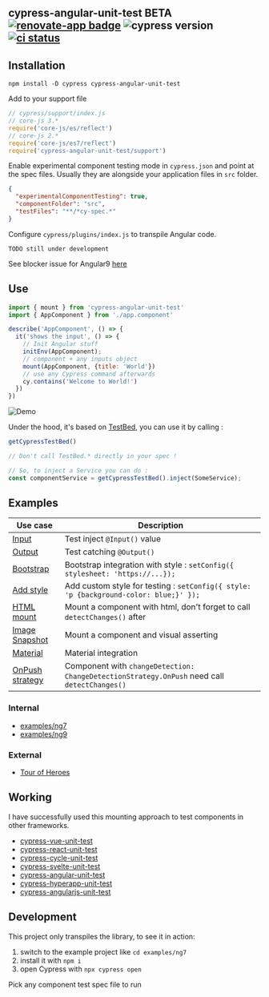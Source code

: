 ## cypress-angular-unit-test BETA [![renovate-app badge][renovate-badge]][renovate-app] ![cypress version](https://img.shields.io/badge/cypress-5.0.0-brightgreen) [![ci status][ci image]][ci url]

## Installation

```shell
npm install -D cypress cypress-angular-unit-test
```

Add to your support file

```js
// cypress/support/index.js
// core-js 3.*
require('core-js/es/reflect')
// core-js 2.*
require('core-js/es7/reflect')
require('cypress-angular-unit-test/support')
```

Enable experimental component testing mode in `cypress.json` and point at the spec files. Usually they are alongside your application files in `src` folder.

```json
{
  "experimentalComponentTesting": true,
  "componentFolder": "src",
  "testFiles": "**/*cy-spec.*"
}
```

Configure `cypress/plugins/index.js` to transpile Angular code.

```
TODO still under development
```

See blocker issue for Angular9 [here](https://github.com/bahmutov/ng9-tour-of-heroes/issues/1)

## Use

```js
import { mount } from 'cypress-angular-unit-test'
import { AppComponent } from './app.component'

describe('AppComponent', () => {
  it('shows the input', () => {
    // Init Angular stuff
    initEnv(AppComponent);
    // component + any inputs object
    mount(AppComponent, {title: 'World'})
    // use any Cypress command afterwards
    cy.contains('Welcome to World!')
  })
})
```

![Demo](images/demo.gif)

Under the hood, it's based on [TestBed](https://angular.io/api/core/testing/TestBed), you can use it by calling :

```js
getCypressTestBed()

// Don't call TestBed.* directly in your spec !

// So, to inject a Service you can do :
const componentService = getCypressTestBed().inject(SomeService);
```

## Examples

Use case | Description
--- | ---
[Input](examples/ng9/src/app/input) | Test inject `@Input()` value
[Output](examples/ng9/src/app/output-subscribe) | Test catching `@Output()`
[Bootstrap](examples/ng9/src/app/bootstrap-button) | Bootstrap integration with style : `setConfig({ stylesheet: 'https://...});`
[Add style](examples/ng9/src/app/add-style) | Add custom style for testing : `setConfig({ style: 'p {background-color: blue;}' });`
[HTML mount](examples/ng9/src/app/html-mount) | Mount a component with html, don't forget to call `detectChanges()` after
[Image Snapshot](examples/ng9/src/app/image-snapshot) | Mount a component and visual asserting
[Material](examples/ng9/src/app/material-button) | Material integration
[OnPush strategy](examples/ng9/src/app/on-push-strat) | Component with `changeDetection: ChangeDetectionStrategy.OnPush` need call `detectChanges()`

### Internal

- [examples/ng7](examples/ng7)
- [examples/ng9](examples/ng9)

### External

- [Tour of Heroes](https://github.com/bahmutov/ng9-tour-of-heroes)

## Working

I have successfully used this mounting approach to test components in other frameworks.

* [cypress-vue-unit-test](https://github.com/bahmutov/cypress-vue-unit-test)
* [cypress-react-unit-test](https://github.com/bahmutov/cypress-react-unit-test)
* [cypress-cycle-unit-test](https://github.com/bahmutov/cypress-cycle-unit-test)
* [cypress-svelte-unit-test](https://github.com/bahmutov/cypress-svelte-unit-test)
* [cypress-angular-unit-test](https://github.com/bahmutov/cypress-angular-unit-test)
* [cypress-hyperapp-unit-test](https://github.com/bahmutov/cypress-hyperapp-unit-test)
* [cypress-angularjs-unit-test](https://github.com/bahmutov/cypress-angularjs-unit-test)

## Development

This project only transpiles the library, to see it in action:

1. switch to the example project like `cd examples/ng7`
2. install it with `npm i`
3. open Cypress with `npx cypress open`

Pick any component test spec file to run

[renovate-badge]: https://img.shields.io/badge/renovate-app-blue.svg
[renovate-app]: https://renovateapp.com/
[ci image]: https://github.com/bahmutov/cypress-angular-unit-test/workflows/ci/badge.svg?branch=master
[ci url]: https://github.com/bahmutov/cypress-angular-unit-test/actions
